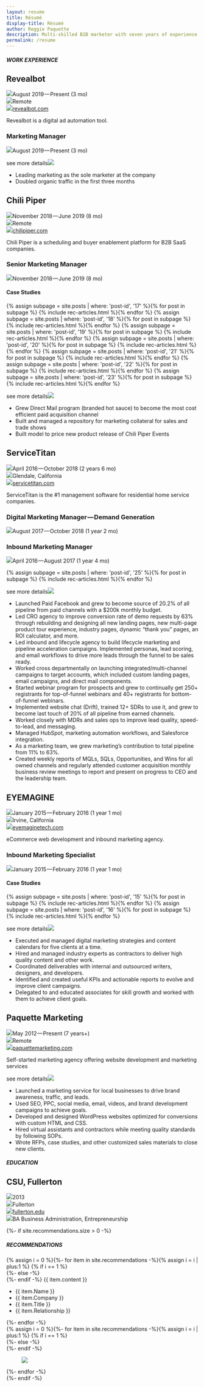```yaml
---
layout: resume
title: Résumé
display-title: Résumé
author: Reggie Paquette
description: Multi-skilled B2B marketer with seven years of experience. Leading marketing at Revealbot. Formerly at Chili Piper, ServiceTitan.
permalink: /resume
---
```


##### WORK EXPERIENCE<a name="work-experience"></a>

<div class="job-title" id="revealbot">
<h2>Revealbot</h2>
</div>

<div class="job-info">
<div class="job-time"><img class="no-dark-filter svg-tiny" src="/assets/images/svg/cal-grey.svg" />August 2019 — Present (3 mo)</div>
<div class="job-loc"><img class="no-dark-filter svg-tiny" src="/assets/images/svg/location-grey.svg" />Remote</div>
<div class="job-url"><img class="no-dark-filter svg-tiny" src="/assets/images/svg/link-grey.svg" /><a href="https://revealbot.com/" target="_blank">revealbot.com</a></div>
</div>

Revealbot is a digital ad automation tool.

### Marketing Manager

<div class="position-info">
<p><img class="no-dark-filter svg-small" src="/assets/images/svg/cal-grey.svg" />August 2019 — Present (3 mo)</p>
</div>

<div class="accordion-wrapper">
<div class="accordion-item close">
<p class="accordion-item-heading">see more details<img class="no-dark-filter svg-reg" src="/assets/images/svg/expand-brand.svg" /></p>
<div class="accordion-item-content">
<ul>
<li>Leading marketing as the sole marketer at the company</li>
<li>Doubled organic traffic in the first three months</li>
</ul>
</div>
</div>
</div>

<div class="job-title" id="chilipiper">
<h2>Chili Piper</h2>
</div>

<div class="job-info">
<div class="job-time"><img class="no-dark-filter svg-tiny" src="/assets/images/svg/cal-grey.svg" />November 2018 — June 2019 (8 mo)</div>
<div class="job-loc"><img class="no-dark-filter svg-tiny" src="/assets/images/svg/location-grey.svg" />Remote</div>
<div class="job-url"><img class="no-dark-filter svg-tiny" src="/assets/images/svg/link-grey.svg" /><a href="https://www.chilipiper.com/" target="_blank">chilipiper.com</a></div>
</div>

Chili Piper is a scheduling and buyer enablement platform for B2B SaaS companies.

### Senior Marketing Manager

<div class="position-info">
<p><img class="no-dark-filter svg-small" src="/assets/images/svg/cal-grey.svg" />November 2018 — June 2019 (8 mo)</p>
</div>

#### Case Studies

{% assign subpage = site.posts | where: 'post-id', '17' %}{% for post in subpage %} {% include rec-articles.html %}{% endfor %}
{% assign subpage = site.posts | where: 'post-id', '18' %}{% for post in subpage %} {% include rec-articles.html %}{% endfor %}
{% assign subpage = site.posts | where: 'post-id', '19' %}{% for post in subpage %} {% include rec-articles.html %}{% endfor %}
{% assign subpage = site.posts | where: 'post-id', '20' %}{% for post in subpage %} {% include rec-articles.html %}{% endfor %}
{% assign subpage = site.posts | where: 'post-id', '21' %}{% for post in subpage %} {% include rec-articles.html %}{% endfor %}
{% assign subpage = site.posts | where: 'post-id', '22' %}{% for post in subpage %} {% include rec-articles.html %}{% endfor %}
{% assign subpage = site.posts | where: 'post-id', '23' %}{% for post in subpage %} {% include rec-articles.html %}{% endfor %}    

<div class="accordion-wrapper">
<div class="accordion-item close">
<p class="accordion-item-heading">see more details<img class="no-dark-filter svg-reg" src="/assets/images/svg/expand-brand.svg" /></p>
<div class="accordion-item-content">
<ul>
<li>Grew Direct Mail program (branded hot sauce) to become the most cost efficient paid acquisition channel</li>
<li>Built and managed a repository for marketing collateral for sales and trade shows</li>
<li>Built model to price new product release of Chili Piper Events</li>
</ul>
</div>
</div>
</div>


<div class="job-title" id="servicetitan">
<h2>ServiceTitan</h2>
</div>

<div class="job-info">
<div class="job-time"><img class="no-dark-filter svg-tiny" src="/assets/images/svg/cal-grey.svg" />April 2016 — October 2018 (2 years 6 mo)</div>
<div class="job-loc"><img class="no-dark-filter svg-tiny" src="/assets/images/svg/location-grey.svg" />Glendale, California</div>
<div class="job-url"><img class="no-dark-filter svg-tiny" src="/assets/images/svg/link-grey.svg" /><a href="https://www.servicetitan.com/" target="_blank">servicetitan.com</a></div>
</div>

ServiceTitan is the #1 management software for residential home service companies.

### Digital Marketing Manager — Demand Generation

<div class="position-info">
<p><img class="no-dark-filter svg-small" src="/assets/images/svg/cal-grey.svg" />August 2017 — October 2018 (1 year 2 mo)</p>
</div>

### Inbound Marketing Manager

<div class="position-info">
<p><img class="no-dark-filter svg-small" src="/assets/images/svg/cal-grey.svg" />April 2016 — August 2017 (1 year 4 mo)</p>
</div>

{% assign subpage = site.posts | where: 'post-id', '25' %}{% for post in subpage %} {% include rec-articles.html %}{% endfor %}

<div class="accordion-wrapper">
<div class="accordion-item close">
<p class="accordion-item-heading">see more details<img class="no-dark-filter svg-reg" src="/assets/images/svg/expand-brand.svg" /></p>
<div class="accordion-item-content">
<ul>
<li>Launched Paid Facebook and grew to become source of 20.2% of all pipeline from paid channels with a $200k monthly budget.</li>
<li>Led CRO agency to improve conversion rate of demo requests by 63% through rebuilding and designing all new landing pages, new multi-page product tour experience, industry pages, dynamic “thank you” pages, an ROI calculator, and more.</li>
<li>Led inbound and lifecycle agency to build lifecycle marketing and pipeline acceleration campaigns. Implemented personas, lead scoring, and email workflows to drive more leads through the funnel to be sales ready.</li>
<li>Worked cross departmentally on launching integrated/multi-channel campaigns to target accounts, which included custom landing pages, email campaigns, and direct mail components.</li>
<li>Started webinar program for prospects and grew to continually get 250+ registrants for top-of-funnel webinars and 40+ registrants for bottom-of-funnel webinars.</li>
<li>Implemented website chat (Drift), trained 12+ SDRs to use it, and grew to become last touch of 20% of all pipeline from earned channels.</li>
<li>Worked closely with MDRs and sales ops to improve lead quality, speed-to-lead, and messaging.</li>
<li>Managed HubSpot, marketing automation workflows, and Salesforce integration.</li>
<li>As a marketing team, we grew marketing’s contribution to total pipeline from 11% to 63%.</li>
<li>Created weekly reports of MQLs, SQLs, Opportunities, and Wins for all owned channels and regularly attended customer acquisition monthly business review meetings to report and present on progress to CEO and the leadership team.</li>
</ul>
</div>
</div>
</div>

<div class="job-title" id="eyemagine">
<h2>EYEMAGINE</h2>
</div>

<div class="job-info">
<div class="job-time"><img class="no-dark-filter svg-tiny" src="/assets/images/svg/cal-grey.svg" />January 2015 — February 2016 (1 year 1 mo)</div>
<div class="job-loc"><img class="no-dark-filter svg-tiny" src="/assets/images/svg/location-grey.svg" />Irvine, California</div>
<div class="job-url"><img class="no-dark-filter svg-tiny" src="/assets/images/svg/link-grey.svg" /><a href="https://www.eyemaginetech.com/" target="_blank">eyemaginetech.com</a></div>
</div>

eCommerce web development and inbound marketing agency.

### Inbound Marketing Specialist

<div class="position-info">
<p><img class="no-dark-filter svg-small" src="/assets/images/svg/cal-grey.svg" />January 2015 — February 2016 (1 year 1 mo)</p>
</div>

#### Case Studies

{% assign subpage = site.posts | where: 'post-id', '15' %}{% for post in subpage %} {% include rec-articles.html %}{% endfor %}
{% assign subpage = site.posts | where: 'post-id', '16' %}{% for post in subpage %} {% include rec-articles.html %}{% endfor %}

<div class="accordion-wrapper">
<div class="accordion-item close">
<p class="accordion-item-heading">see more details<img class="no-dark-filter svg-reg" src="/assets/images/svg/expand-brand.svg" /></p>
<div class="accordion-item-content">
<ul>
<li>Executed and managed digital marketing strategies and content calendars for five clients at a time.</li>
<li>Hired and managed industry experts as contractors to deliver high quality content and other work.</li>
<li>Coordinated deliverables with internal and outsourced writers, designers, and developers.</li>
<li>Identified and created useful KPIs and actionable reports to evolve and improve client campaigns.</li>
<li>Delegated to and educated associates for skill growth and worked with them to achieve client goals.</li>
</ul>
</div>
</div>
</div>

<div class="job-title" id="paquettemarketing">
<h2>Paquette Marketing</h2>
</div>

<div class="job-info">
<div class="job-time"><img class="no-dark-filter svg-tiny" src="/assets/images/svg/cal-grey.svg" />May 2012 — Present (7 years+)</div>
<div class="job-loc"><img class="no-dark-filter svg-tiny" src="/assets/images/svg/location-grey.svg" />Remote</div>
<div class="job-url"><img class="no-dark-filter svg-tiny" src="/assets/images/svg/link-grey.svg" /><a href="http://paquettemarketing.com" target="_blank">paquettemarketing.com</a></div>
</div>

Self-started marketing agency offering website development and marketing services

<div class="accordion-wrapper">
<div class="accordion-item close">
<p class="accordion-item-heading">see more details<img class="no-dark-filter svg-reg" src="/assets/images/svg/expand-brand.svg" /></p>
<div class="accordion-item-content">
<ul>
<li>Launched a marketing service for local businesses to drive brand awareness, traffic, and leads.</li>
<li>Used SEO, PPC, social media, email, videos, and brand development campaigns to achieve goals.</li>
<li>Developed and designed WordPress websites optimized for conversions with custom HTML and CSS.</li>
<li>Hired virtual assistants and contractors while meeting quality standards by following SOPs.</li>
<li>Wrote RFPs, case studies, and other customized sales materials to close new clients.</li>
</ul>
</div>
</div>
</div>

##### EDUCATION<a name="work-experience"></a>

<div class="job-title" id="csuf">
<h2>CSU, Fullerton</h2>
</div>

<div class="job-info">
<div class="job-time"><img class="no-dark-filter svg-tiny" src="/assets/images/svg/cal-grey.svg" />2013</div>
<div class="job-loc"><img class="no-dark-filter svg-tiny" src="/assets/images/svg/location-grey.svg" />Fullerton</div>
<div class="job-url"><img class="no-dark-filter svg-tiny" src="/assets/images/svg/link-grey.svg" /><a href="http://www.fullerton.edu/" target="_blank">fullerton.edu</a></div>
<div class="job-degree"><img class="no-dark-filter svg-tiny" src="/assets/images/svg/school-grey.svg" />BA Business Administration, Entrepreneurship</div>
</div>

{%- if site.recommendations.size > 0 -%}
##### RECOMMENDATIONS<a name="recommendations"></a>

<div class="testimonials">{% assign i = 0 %}{%- for item in site.recommendations -%}{% assign i = i | plus:1 %}
{% if i == 1 %}
    <div id="t{{ i }}" class="testimonial visible">
{%- else -%}
    <div id="t{{ i }}" class="testimonial hidden">
{%- endif -%}
        {{ item.content }}
        <ul class="testimonial-author">
            <li>{{ item.Name }}</li>
            <li>{{ item.Company }}</li>
            <li class="text-lighter">{{ item.Title }}</li>
            <li class="text-lighter">{{ item.Relationship }}</li>
        </ul>
    </div>
{%- endfor -%}
    <div class="testimonial-author-photos">{% assign i = 0 %}{%- for item in site.recommendations -%}{% assign i = i | plus:1 %}
{% if i == 1 %}
        <div id="{{ i }}" class="author-photo selected">
{%- else -%}
        <div id="{{ i }}" class="author-photo unselected">
{%- endif -%}
            <div class="coin"></div>
            <figure><img src="/assets/images/{{ item.Photo }}" /></figure>
        </div>
{%- endfor -%}
    </div>
</div>
{%- endif -%}